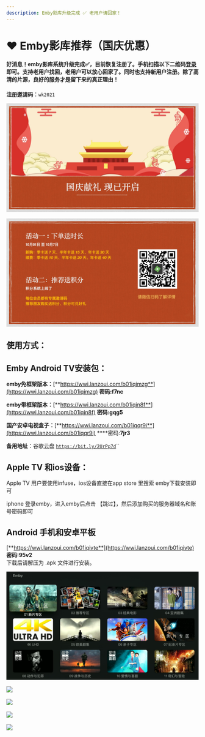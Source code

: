 ```yaml
---
description: Emby影库升级完成 ✅ 老用户请回家！
---
```


# ❤️ Emby影库推荐（国庆优惠）

#### 好消息！emby影库系统升级完成✅，目前恢复注册了。手机扫描以下二维码[登录](http://www.slyk.cc)即可。支持老用户找回，老用户可以放心回家了。**同时也支持新用户注册。除了高清的片源，良好的服务才是留下来的真正理由！**

**注册邀请码**：`wk2021`

![](.gitbook/assets/1.jpg)

![](.gitbook/assets/2.jpg)

## 使用方式：

## Emby Android TV安装包：

**emby免框架版本：**[**https://wwi.lanzoui.com/b01iqimzg**](https://wwi.lanzoui.com/b01iqimzg) **密码:f7nc**

**emby带框架版本：**[**https://wwi.lanzoui.com/b01iqin8f**](https://wwi.lanzoui.com/b01iqin8f) **密码:gqg5**

**国产安卓电视盒子：**[**https://wwi.lanzoui.com/b01iqqr9i**](https://wwi.lanzoui.com/b01iqqr9i) ****密码:**7jr3**

**备用地址**：谷歌云盘 [`https://bit.ly/2UrPp7d`](https://bit.ly/2UrPp7d)\`\`

## Apple TV 和ios设备：

 Apple TV 用户要使用infuse，ios设备直接在app store 里搜索 emby下载安装即可

 iphone 登录emby，进入emby后点击 【跳过】，然后添加购买的服务器域名和账号密码即可

## Android 手机和安卓平板

[**https://wwi.lanzoui.com/b01iqivte**](https://wwi.lanzoui.com/b01iqivte) **密码:95v2**  
下载后请解压为 .apk 文件进行安装。

![](.gitbook/assets/jie-ping-20210606-shang-wu-9.06.14.png)

![](.gitbook/assets/jie-ping-20210918-xia-wu-2.45.52.png)

![](.gitbook/assets/jie-ping-20210918-xia-wu-2.51.59.png)

![](.gitbook/assets/jie-ping-20210918-xia-wu-2.55.20.png)

![](.gitbook/assets/jie-ping-20210918-xia-wu-4.12.22.png)



